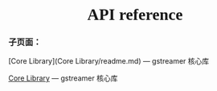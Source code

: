 # <div align=center><font face="黑体" size=6>API reference</font></div>

### 子页面：
[Core Library](Core Library/readme.md)  —  gstreamer 核心库

[Core Library](./README_cn.md) —  gstreamer 核心库



